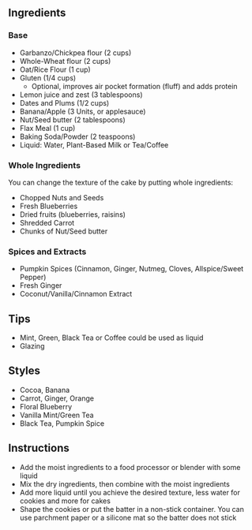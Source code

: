 ## Ingredients 

### Base
- Garbanzo/Chickpea flour (2 cups)
- Whole-Wheat flour (2 cups)
- Oat/Rice Flour (1 cup)
- Gluten (1/4 cups)
  - Optional, improves air pocket formation (fluff) and adds protein
- Lemon juice and zest (3 tablespoons)
- Dates and Plums (1/2 cups) 
- Banana/Apple (3 Units, or applesauce)
- Nut/Seed butter (2 tablespoons)
- Flax Meal (1 cup)
- Baking Soda/Powder (2 teaspoons)
- Liquid: Water, Plant-Based Milk or Tea/Coffee

### Whole Ingredients
You can change the texture of the cake by putting whole ingredients:

- Chopped Nuts and Seeds
- Fresh Blueberries
- Dried fruits (blueberries, raisins)
- Shredded Carrot
- Chunks of Nut/Seed butter

### Spices and Extracts
- Pumpkin Spices (Cinnamon, Ginger, Nutmeg, Cloves, Allspice/Sweet Pepper)
- Fresh Ginger
- Coconut/Vanilla/Cinnamon Extract

## Tips

- Mint, Green, Black Tea or Coffee could be used as liquid
- Glazing

## Styles

- Cocoa, Banana
- Carrot, Ginger, Orange
- Floral Blueberry
- Vanilla Mint/Green Tea
- Black Tea, Pumpkin Spice

## Instructions

- Add the moist ingredients to a food processor or blender with some liquid
- Mix the dry ingredients, then combine with the moist ingredients
- Add more liquid until you achieve the desired texture, less water for cookies and more for cakes
- Shape the cookies or put the batter in a non-stick container. You can use parchment paper or a silicone mat so the batter does not stick